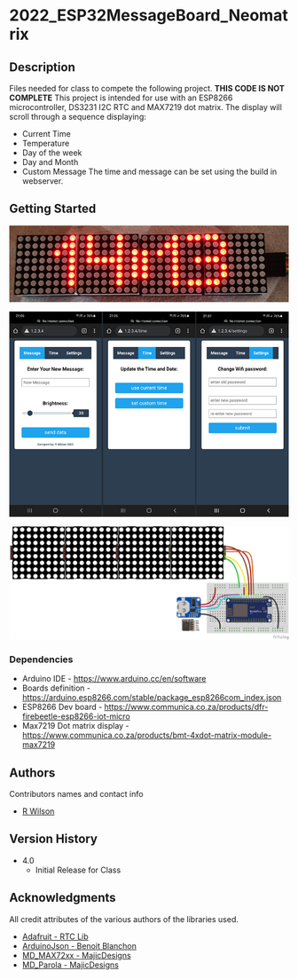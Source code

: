 # 2022_ESP32MessageBoard_Neomatrix

## Description
Files needed for class to compete the following project. **THIS CODE IS NOT COMPLETE**
This project is intended for use with an ESP8266 microcontroller, DS3231 I2C RTC and MAX7219 dot matrix.
The display will scroll through a sequence displaying:
* Current Time
* Temperature
* Day of the week
* Day and Month
* Custom Message
The time and message can be set using the build in webserver.

## Getting Started

![Matrix Display](https://github.com/VostroDev/2022_Scrolling_Message_v4_class/blob/main/docs/matrix_display.png)

![Web Server](https://github.com/VostroDev/2022_Scrolling_Message_v4_class/blob/main/docs/webserver_v2.png)

![Connections](https://github.com/VostroDev/2022_Scrolling_Message_v4_class/blob/main/docs/ESPMessageBreadBoard3.png)

### Dependencies
* Arduino IDE - https://www.arduino.cc/en/software
* Boards definition - https://arduino.esp8266.com/stable/package_esp8266com_index.json
* ESP8266 Dev board - https://www.communica.co.za/products/dfr-firebeetle-esp8266-iot-micro
* Max7219 Dot matrix display - https://www.communica.co.za/products/bmt-4xdot-matrix-module-max7219

## Authors

Contributors names and contact info

* [R Wilson](vostrodev@gmail.com)  

## Version History

* 4.0
    * Initial Release for Class
    
## Acknowledgments

All credit attributes of the various authors of the libraries used.

* [Adafruit - RTC Lib](https://github.com/adafruit/RTClib)
* [ArduinoJson - Benoit Blanchon](https://arduinojson.org)
* [MD_MAX72xx - MajicDesigns](https://github.com/MajicDesigns/MD_MAX72xx)
* [MD_Parola  - MajicDesigns](https://github.com/MajicDesigns/MD_Parola)

